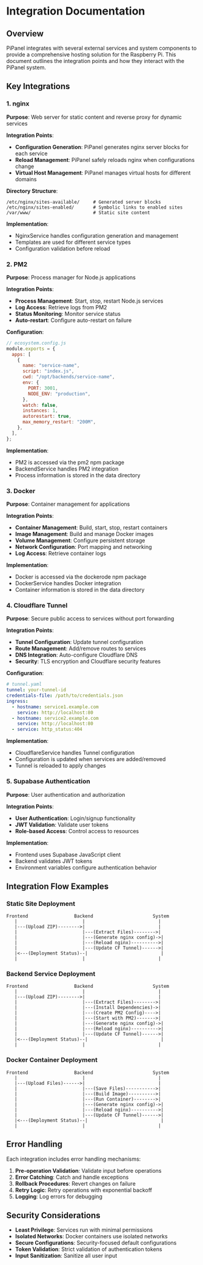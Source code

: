 # Integration Documentation

## Overview

PiPanel integrates with several external services and system components to provide a comprehensive hosting solution for the Raspberry Pi. This document outlines the integration points and how they interact with the PiPanel system.

## Key Integrations

### 1. nginx

**Purpose**: Web server for static content and reverse proxy for dynamic services

**Integration Points**:

- **Configuration Generation**: PiPanel generates nginx server blocks for each service
- **Reload Management**: PiPanel safely reloads nginx when configurations change
- **Virtual Host Management**: PiPanel manages virtual hosts for different domains

**Directory Structure**:

```
/etc/nginx/sites-available/     # Generated server blocks
/etc/nginx/sites-enabled/       # Symbolic links to enabled sites
/var/www/                       # Static site content
```

**Implementation**:

- NginxService handles configuration generation and management
- Templates are used for different service types
- Configuration validation before reload

### 2. PM2

**Purpose**: Process manager for Node.js applications

**Integration Points**:

- **Process Management**: Start, stop, restart Node.js services
- **Log Access**: Retrieve logs from PM2
- **Status Monitoring**: Monitor service status
- **Auto-restart**: Configure auto-restart on failure

**Configuration**:

```javascript
// ecosystem.config.js
module.exports = {
  apps: [
    {
      name: "service-name",
      script: "index.js",
      cwd: "/opt/backends/service-name",
      env: {
        PORT: 3001,
        NODE_ENV: "production",
      },
      watch: false,
      instances: 1,
      autorestart: true,
      max_memory_restart: "200M",
    },
  ],
};
```

**Implementation**:

- PM2 is accessed via the pm2 npm package
- BackendService handles PM2 integration
- Process information is stored in the data directory

### 3. Docker

**Purpose**: Container management for applications

**Integration Points**:

- **Container Management**: Build, start, stop, restart containers
- **Image Management**: Build and manage Docker images
- **Volume Management**: Configure persistent storage
- **Network Configuration**: Port mapping and networking
- **Log Access**: Retrieve container logs

**Implementation**:

- Docker is accessed via the dockerode npm package
- DockerService handles Docker integration
- Container information is stored in the data directory

### 4. Cloudflare Tunnel

**Purpose**: Secure public access to services without port forwarding

**Integration Points**:

- **Tunnel Configuration**: Update tunnel configuration
- **Route Management**: Add/remove routes to services
- **DNS Integration**: Auto-configure Cloudflare DNS
- **Security**: TLS encryption and Cloudflare security features

**Configuration**:

```yaml
# tunnel.yaml
tunnel: your-tunnel-id
credentials-file: /path/to/credentials.json
ingress:
  - hostname: service1.example.com
    service: http://localhost:80
  - hostname: service2.example.com
    service: http://localhost:80
  - service: http_status:404
```

**Implementation**:

- CloudflareService handles Tunnel configuration
- Configuration is updated when services are added/removed
- Tunnel is reloaded to apply changes

### 5. Supabase Authentication

**Purpose**: User authentication and authorization

**Integration Points**:

- **User Authentication**: Login/signup functionality
- **JWT Validation**: Validate user tokens
- **Role-based Access**: Control access to resources

**Implementation**:

- Frontend uses Supabase JavaScript client
- Backend validates JWT tokens
- Environment variables configure authentication behavior

## Integration Flow Examples

### Static Site Deployment

```
Frontend                 Backend                      System
   |                        |                           |
   |---(Upload ZIP)-------->|                           |
   |                        |---(Extract Files)-------->|
   |                        |---(Generate nginx config)->|
   |                        |---(Reload nginx)---------->|
   |                        |---(Update CF Tunnel)------>|
   |<---(Deployment Status)--|                           |
   |                        |                           |
```

### Backend Service Deployment

```
Frontend                 Backend                      System
   |                        |                           |
   |---(Upload ZIP)-------->|                           |
   |                        |---(Extract Files)-------->|
   |                        |---(Install Dependencies)->|
   |                        |---(Create PM2 Config)---->|
   |                        |---(Start with PM2)------->|
   |                        |---(Generate nginx config)->|
   |                        |---(Reload nginx)---------->|
   |                        |---(Update CF Tunnel)------>|
   |<---(Deployment Status)--|                           |
   |                        |                           |
```

### Docker Container Deployment

```
Frontend                 Backend                      System
   |                        |                           |
   |---(Upload Files)------>|                           |
   |                        |---(Save Files)----------->|
   |                        |---(Build Image)---------->|
   |                        |---(Run Container)-------->|
   |                        |---(Generate nginx config)->|
   |                        |---(Reload nginx)---------->|
   |                        |---(Update CF Tunnel)------>|
   |<---(Deployment Status)--|                           |
   |                        |                           |
```

## Error Handling

Each integration includes error handling mechanisms:

1. **Pre-operation Validation**: Validate input before operations
2. **Error Catching**: Catch and handle exceptions
3. **Rollback Procedures**: Revert changes on failure
4. **Retry Logic**: Retry operations with exponential backoff
5. **Logging**: Log errors for debugging

## Security Considerations

- **Least Privilege**: Services run with minimal permissions
- **Isolated Networks**: Docker containers use isolated networks
- **Secure Configurations**: Security-focused default configurations
- **Token Validation**: Strict validation of authentication tokens
- **Input Sanitization**: Sanitize all user input
